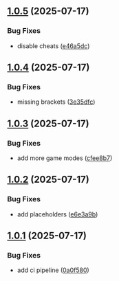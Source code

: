 ## [1.0.5](https://github.com/l4rm4nd/cs2-rcon-panel/compare/v1.0.4...v1.0.5) (2025-07-17)


### Bug Fixes

* disable cheats ([e46a5dc](https://github.com/l4rm4nd/cs2-rcon-panel/commit/e46a5dcccd83812c4c04051e1d8f4f3390736645))

## [1.0.4](https://github.com/l4rm4nd/cs2-rcon-panel/compare/v1.0.3...v1.0.4) (2025-07-17)


### Bug Fixes

* missing brackets ([3e35dfc](https://github.com/l4rm4nd/cs2-rcon-panel/commit/3e35dfc8b8876100c7ceed356cd23d0f61c0e722))

## [1.0.3](https://github.com/l4rm4nd/cs2-rcon-panel/compare/v1.0.2...v1.0.3) (2025-07-17)


### Bug Fixes

* add more game modes ([cfee8b7](https://github.com/l4rm4nd/cs2-rcon-panel/commit/cfee8b7830ed3113b53ac663c1e101e740dcdc92))

## [1.0.2](https://github.com/l4rm4nd/cs2-rcon-panel/compare/v1.0.1...v1.0.2) (2025-07-17)


### Bug Fixes

* add placeholders ([e6e3a9b](https://github.com/l4rm4nd/cs2-rcon-panel/commit/e6e3a9b8600e351d9006204c56393d27665f1312))

## [1.0.1](https://github.com/l4rm4nd/cs2-rcon-panel/compare/0a0f580fc24e7d3f51f6a75063241519877f9b47...v1.0.1) (2025-07-17)


### Bug Fixes

* add ci pipeline ([0a0f580](https://github.com/l4rm4nd/cs2-rcon-panel/commit/0a0f580fc24e7d3f51f6a75063241519877f9b47))

